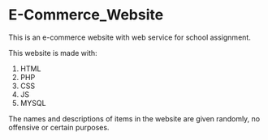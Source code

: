 # E-Commerce_Website

This is an e-commerce website with web service for school assignment.

This website is made with:
1. HTML
2. PHP
3. CSS
4. JS
5. MYSQL

The names and descriptions of items in the website are given randomly, no offensive or certain purposes.
